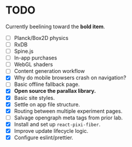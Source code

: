 # TODO

Currently beelining toward the **bold item**.

- [ ] Planck/Box2D physics
- [ ] RxDB
- [ ] Spine.js
- [ ] In-app purchases
- [ ] WebGL shaders
- [ ] Content generation workflow
- [x] Why do mobile browsers crash on navigation?
- [ ] Basic offline fallback page.
- [x] **Open source the parallax library.**
- [x] Basic site styles.
- [x] Settle on app file structure.
- [x] Routing between multiple experiment pages.
- [ ] Salvage opengraph meta tags from prior lab.
- [x] Install and set up `react-pixi-fiber`.
- [x] Improve update lifecycle logic.
- [x] Configure eslint/prettier.
